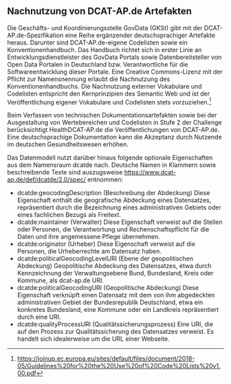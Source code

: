 ## Nachnutzung von DCAT-AP.de Artefakten 
Die Geschäfts- und Koordinierungsstelle GovData (GKSt) gibt mit der DCAT-AP.de-Spezifikation eine Reihe ergänzender deutschsprachiger Artefakte heraus. Darunter sind DCAT-AP.de-eigene Codelisten sowie ein Konventionenhandbuch. Das Handbuch richtet sich in erster Linie an Entwicklungsdienstleister des GovData Portals sowie Datenbereitsteller von Open Data Portalen in Deutschland bzw. Verantwortliche für die Softwareentwicklung dieser Portale. Eine Creative Commons-Lizenz mit der Pflicht zur Namensnennung erlaubt die Nachnutzung des Konventionenhandbuchs. Die Nachnutzung externer Vokabulare und Codelisten entspricht den Kernprinzipien des Semantic Web und ist der Veröffentlichung eigener Vokabulare und Codelisten stets vorzuziehen.[^51]

Beim Verfassen von technischen Dokumentationsartefakten sowie bei der Ausgestaltung von Wertebereichen und Codelisten in Stufe 2 der Challenge berücksichtigt HealthDCAT-AP.de die Veröffentlichungen von DCAT-AP.de. Eine deutschsprachige Dokumentation kann die Akzeptanz durch Nutzende im deutschen Gesundheitswesen erhöhen.

Das Datenmodell nutzt darüber hinaus folgende optionale Eigenschaften aus dem Namensraum dcatde nach. Deutsche Namen in Klammern sowie beschreibende Texte sind auszugsweise https://www.dcat-ap.de/def/dcatde/2.0/spec/ entnommen:
* dcatde:geocodingDescription (Beschreibung der Abdeckung) Diese Eigenschaft enthält die geografische Abdeckung eines Datensatzes, repräsentiert durch die Bezeichnung eines administrativen Gebiets oder eines fachlichen Bezugs als Freitext.
* dcatde:maintainer (Verwalter) Diese Eigenschaft verweist auf die Stellen oder Personen, die Verantwortung und Rechenschaftspflicht für die Daten und ihre angemessene Pflege übernehmen.
* dcatde:originator (Urheber) Diese Eigenschaft verweist auf die Personen, die Urheberrechte am Datensatz haben.
* dcatde:politicalGeocodingLevelURI (Ebene der geopolitischen Abdeckung) Geopolitische Abdeckung des Datensatzes, etwa durch Kennzeichnung der Verwaltungsebene Bund, Bundesland, Kreis oder Kommune, als dcat-ap.de URI.
* dcatde:politicalGeocodingURI (Geopolitische Abdeckung) Diese Eigenschaft verknüpft einen Datensatz mit dem von ihm abgedeckten administrativen Gebiet der Bundesrepublik Deutschland, etwa ein konkretes Bundesland, eine Kommune oder ein Landkreis repräsentiert durch eine URI.
* dcatde:qualityProcessURI (Qualitätssicherungsprozess) Eine URI, die auf den Prozess zur Qualitätssicherung des Datensatzes verweist. Es handelt sich idealerweise um die URL einer Webseite.

[^51]: https://joinup.ec.europa.eu/sites/default/files/document/2018-05/Guidelines%20for%20the%20Use%20of%20Code%20Lists%20v1.00.pdf
